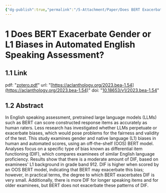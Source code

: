 ```yaml
---
{"dg-publish":true,"permalink":"/5-Attachment/Paper/Does BERT Exacerbate Gender or L1 Biases in Automated English Speaking Assessment/"}
---
```


# 1 Does BERT Exacerbate Gender or L1 Biases in Automated English Speaking Assessment?
## 1.1 Link
pdf: "[zotero.pdf](zotero://open-pdf/library/items/AFZAI7KT)"
url: "[https://aclanthology.org/2023.bea-1.54](https://aclanthology.org/2023.bea-1.54)"
doi: "[10.18653/v1/2023.bea-1.54](https://doi.org/10.18653/v1/2023.bea-1.54)"
## 1.2 Abstract
In English speaking assessment, pretrained large language models (LLMs) such as BERT can score constructed response items as accurately as human raters. Less research has investigated whether LLMs perpetuate or exacerbate biases, which would pose problems for the fairness and validity of the test. This study examines gender and native language (L1) biases in human and automated scores, using an off-the-shelf (OOS) BERT model. Analyses focus on a specific type of bias known as differential item functioning (DIF), which compares examinees of similar English language proficiency. Results show that there is a moderate amount of DIF, based on examinees' L1 background in grade band 912. DIF is higher when scored by an OOS BERT model, indicating that BERT may exacerbate this bias; however, in practical terms, the degree to which BERT exacerbates DIF is very small. Additionally, there is more DIF for longer speaking items and for older examinees, but BERT does not exacerbate these patterns of DIF.